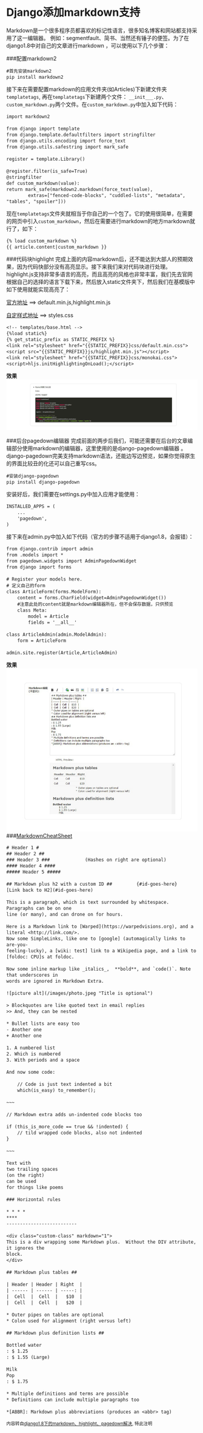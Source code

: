 Django添加markdown支持
===
Markdown是一个很多程序员都喜欢的标记性语言，很多知名博客和网站都支持采用了这一编辑器。
例如：segmentfault、简书、当然还有锤子的便签。为了在django1.8中对自己的文章进行markdown
，可以使用以下几个步骤：

###配置markdown2

	#首先安装markdown2
	pip install markdown2

接下来在需要配置markdown的应用文件夹(如Articles)下新建文件夹`templatetags`, 再在`templatetags`下新建两个文件：
`__init___.py`、`custom_markdown.py`两个文件。在`custom_markdown.py`中加入如下代码：

	import markdown2

	from django import template
	from django.template.defaultfilters import stringfilter
	from django.utils.encoding import force_text
	from django.utils.safestring import mark_safe

	register = template.Library()

	@register.filter(is_safe=True)
	@stringfilter
	def custom_markdown(value):
	return mark_safe(markdown2.markdown(force_text(value),
	        extras=["fenced-code-blocks", "cuddled-lists", "metadata", "tables", "spoiler"]))

现在`templatetags`文件夹就相当于你自己的一个包了。它的使用很简单，在需要的网页中引入`custom_markdown`，然后在需要进行markdown的地方markdown就行了，如下：
	
	{% load custom_markdown %}
	{{ article.content|custom_markdown }}


###代码块highlight
完成上面的内容markdown后，还不能达到大部人的预期效果，因为代码快部分没有高亮显示。接下来我们来对代码块进行处理。highlight.js支持非常多语言的高亮，而且高亮的风格也非常丰富，我们先去官网根据自己的选择的语言下载下来，然后放入static文件夹下，然后我们在基模版中如下使用就能实现高亮了：

[官方地址](https://highlightjs.org/download/) ==> default.min.js,highlight.min.js

[自定样式地址](https://github.com/isagalaev/highlight.js/tree/master/src/styles) ==> styles.css

	<!-- templates/base.html -->
	{%load static%}
	{% get_static_prefix as STATIC_PREFIX %}
	<link rel="stylesheet" href="{{STATIC_PREFIX}}css/default.min.css">
	<script src="{{STATIC_PREFIX}}js/highlight.min.js"></script>
	<link rel="stylesheet" href="{{STATIC_PREFIX}}css/monokai.css">
	<script>hljs.initHighlightingOnLoad();</script>

__效果__
![Markdown](imgs/markdown1.jpg)

###后台pagedown编辑器
完成前面的两步后我们，可能还需要在后台的文章编辑部分使用markdown的编辑器，这里使用的是django-pagedown编辑器
。django-pagedown完美支持markdown语法，还能边写边预览，如果你觉得原生的界面比较丑的化还可以自己重写css。
	
	#安装django-pagedown
	pip install django-pagedown

安装好后，我们需要在settings.py中加入应用才能使用：


	INSTALLED_APPS = (
		...
		'pagedown',
	)
接下来在admin.py中加入如下代码（官方的步骤不适用于django1.8，会报错）：

	from django.contrib import admin
	from .models import *
	from pagedown.widgets import AdminPagedownWidget
	from django import forms

	# Register your models here.
	# 定义自己的form
	class ArticleForm(forms.ModelForm):
	    content = forms.CharField(widget=AdminPagedownWidget())
		#注意此处的content就是markdown编辑器所在，但不会保存数据，只供预览
	    class Meta:
	        model = Article
	        fields = '__all__'

	class ArticleAdmin(admin.ModelAdmin):
	    form = ArticleForm

	admin.site.register(Article,ArticleAdmin)
__效果__
![Pagedown](imgs/markdown2.jpg)
###[MarkdownCheatSheet](https://warpedvisions.org/projects/markdown-cheat-sheet/)

	# Header 1 #
	## Header 2 ##
	### Header 3 ###             (Hashes on right are optional)
	#### Header 4 ####
	##### Header 5 #####

	## Markdown plus h2 with a custom ID ##         {#id-goes-here}
	[Link back to H2](#id-goes-here)

	This is a paragraph, which is text surrounded by whitespace. Paragraphs can be on one 
	line (or many), and can drone on for hours.  

	Here is a Markdown link to [Warped](https://warpedvisions.org), and a literal <http://link.com/>. 
	Now some SimpleLinks, like one to [google] (automagically links to are-you-
	feeling-lucky), a [wiki: test] link to a Wikipedia page, and a link to 
	[foldoc: CPU]s at foldoc.  

	Now some inline markup like _italics_,  **bold**, and `code()`. Note that underscores in 
	words are ignored in Markdown Extra.

	![picture alt](/images/photo.jpeg "Title is optional")     

	> Blockquotes are like quoted text in email replies
	>> And, they can be nested

	* Bullet lists are easy too
	- Another one
	+ Another one

	1. A numbered list
	2. Which is numbered
	3. With periods and a space

	And now some code:

	    // Code is just text indented a bit
	    which(is_easy) to_remember();

	~~~

	// Markdown extra adds un-indented code blocks too

	if (this_is_more_code == true && !indented) {
	    // tild wrapped code blocks, also not indented
	}

	~~~

	Text with  
	two trailing spaces  
	(on the right)  
	can be used  
	for things like poems  

	### Horizontal rules

	* * * *
	****
	--------------------------

	<div class="custom-class" markdown="1">
	This is a div wrapping some Markdown plus.  Without the DIV attribute, it ignores the 
	block. 
	</div>

	## Markdown plus tables ##

	| Header | Header | Right  |
	| ------ | ------ | -----: |
	|  Cell  |  Cell  |   $10  |
	|  Cell  |  Cell  |   $20  |

	* Outer pipes on tables are optional
	* Colon used for alignment (right versus left)

	## Markdown plus definition lists ##

	Bottled water
	: $ 1.25
	: $ 1.55 (Large)

	Milk
	Pop
	: $ 1.75

	* Multiple definitions and terms are possible
	* Definitions can include multiple paragraphs too

	*[ABBR]: Markdown plus abbreviations (produces an <abbr> tag)

<small>内容转自[django1.8下的markdown、highlight、pagedown解决](http://segmentfault.com/a/1190000003933331), 特此注明</small>

<div id="quickLink">
  <ul>
  </ul>
</div>
<div id="backTop" data-toggle="tooltip" title="飞" ></div>
<script src="files/js/scrollTab.js"></script>